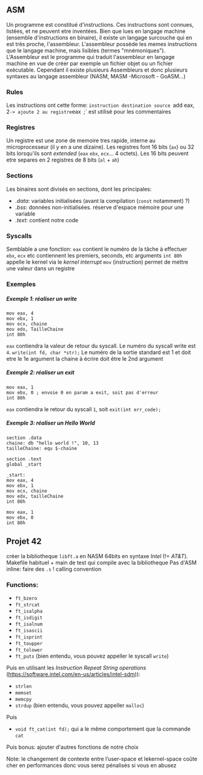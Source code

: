 ## ASM
Un programme est constitué d'instructions.
Ces instructions sont connues, listées, et ne peuvent etre inventées.
Bien que lues en langage machine (ensemble d'instructions en binaire), il existe un langage surcouche qui en est très proche, l'assembleur.
L'assembleur possède les memes instructions que le langage machine, mais lisibles (termes "mnémoniques"). L'Assembleur est le programme qui traduit l'assembleur en langage machine en vue de créer par exemple un fichier objet ou un fichier exécutable.
Cependant il existe plusieurs Assembleurs et donc plusieurs syntaxes au langage assembleur (NASM, MASM -Microsoft - GoASM...)

### Rules
Les instructions ont cette forme: `instruction destination source
`add eax, 2` -> ajoute 2 au registre `eax`
`;` est utilisé pour les commentaires

### Registres
Un registre est une zone de memoire tres rapide, interne au microprocesseur (il y en a une dizaine). Les registres font 16 bits (`ax`) ou 32 bits lorsqu'ils sont *extended* (`eax` `ebx`, `ecx`... 4 octets). Les 16 bits peuvent etre separes en 2 registres de 8 bits (`al` + `ah`)

### Sections
Les binaires sont divisés en sections, dont les principales:
- *.data*: variables initialisées (avant la compilation (`const` notamment) ?)
- *.bss*: données non-initialisées. réserve d'espace mémoire pour une variable
- *.text*: contient notre code 

### Syscalls
Semblable a une fonction:
`eax` contient le numéro de la tâche à effectuer
`ebx`, `ecx` etc contiennent les premiers, seconds, etc arguments
`int 80h` appelle le kernel via le *kernel interrupt*
`mov` (instruction) permet de mettre une valeur dans un registre

### Exemples
##### Exemple 1: réaliser un write
```
mov eax, 4
mov ebx, 1
mov ecx, chaine
mov edx, TailleChaine
int 80h
```
`eax` contiendra la valeur de retour du syscall.
Le numéro du syscall write est `4`. `write(int fd, char *str);`
Le numéro de la sortie standard est 1 et doit etre le 1e argument
la chaine à écrire doit être le 2nd argument

##### Exemple 2: réaliser un exit
```
mov eax, 1
mov ebx, 0 ; envoie 0 en param a exit, soit pas d'erreur
int 80h
```
`eax` contiendra le retour du syscall `1`, soit `exit(int err_code);`

##### Exemple 3: réaliser un *Hello World*
```
section .data
chaine: db "hello world !", 10, 13
tailleChaine: equ $-chaine

section .text
global _start

_start:
mov eax, 4
mov ebx, 1
mov ecx, chaine
mov edx, tailleChaine
int 80h

mov eax, 1
mov ebx, 0
int 80h
```

## Projet 42
créer la bibliotheque `libft.a` en NASM 64bits en syntaxe *Intel* (!= *AT&T*).
Makefile habituel + main de test qui compile avec la bibliotheque
Pas d'ASM inline: faire des `.s`
! calling convention

### Functions:
- `ft_bzero`
- `ft_strcat`
- `ft_isalpha`
- `ft_isdigit`
- `ft_isalnum`
- `ft_isascii`
- `ft_isprint`
- `ft_toupper`
- `ft_tolower`
- `ft_puts` (bien entendu, vous pouvez appeller le syscall `write`)

Puis en utilisant les *Instruction Repeat String operations* (https://software.intel.com/en-us/articles/intel-sdm)):
- `strlen`
- `memset`
- `memcpy`
- `strdup` (bien entendu, vous pouvez appeller `malloc`)

Puis
- `void ft_cat(int fd);` qui a le même comportement que la commande `cat`

Puis bonus: ajouter d'autres fonctions de notre choix

Note: le changement de contexte entre l’user-space et lekernel-space coûte cher en performances donc vous serez pénalisés si vous en abusez
